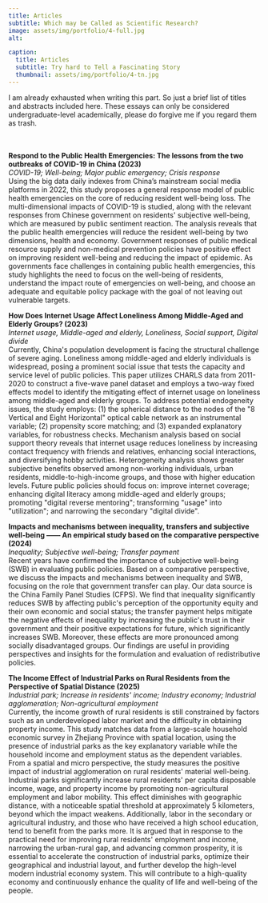 ```yaml
---
title: Articles
subtitle: Which may be Called as Scientific Research?
image: assets/img/portfolio/4-full.jpg
alt: 

caption:
  title: Articles
  subtitle: Try hard to Tell a Fascinating Story 
  thumbnail: assets/img/portfolio/4-tn.jpg
---
```

I am already exhausted when writing this part. So just a brief list of titles and abstracts included here. These essays can only be considered undergraduate-level academically, please do forgive me if you regard them as trash.  
  
  <br><br>
**Respond to the Public Health Emergencies: The lessons from the two outbreaks of COVID-19 in China  (2023)**  
*COVID-19; Well-being; Major public emergency; Crisis response*  
Using the big data daily indexes from China’s mainstream social media platforms in 2022, this study proposes a general response model of public health emergencies on the core of reducing resident well-being loss. The multi-dimensional impacts of COVID-19 is studied, along with the relevant responses from Chinese government on residents' subjective well-being, which are measured by public sentiment reaction. The analysis reveals that the public health emergencies will reduce the resident well-being by two dimensions, health and economy. Government responses of public medical resource supply and non-medical prevention policies have positive effect on improving resident well-being and reducing the impact of epidemic. As governments face challenges in containing public health emergencies, this study highlights the need to focus on the well-being of residents, understand the impact route of emergencies on well-being, and choose an adequate and equitable policy package with the goal of not leaving out vulnerable targets.   
  
  
**How Does Internet Usage Affect Loneliness Among Middle-Aged and Elderly Groups? (2023)**  
*Internet usage, Middle-aged and elderly, Loneliness, Social support, Digital divide*  
Currently, China's population development is facing the structural challenge of severe aging. Loneliness among middle-aged and elderly individuals is widespread, posing a prominent social issue that tests the capacity and service level of public policies. This paper utilizes CHARLS data from 2011-2020 to construct a five-wave panel dataset and employs a two-way fixed effects model to identify the mitigating effect of internet usage on loneliness among middle-aged and elderly groups. To address potential endogeneity issues, the study employs: (1) the spherical distance to the nodes of the "8 Vertical and Eight Horizontal" optical cable network as an instrumental variable; (2) propensity score matching; and (3) expanded explanatory variables, for robustness checks. Mechanism analysis based on social support theory reveals that internet usage reduces loneliness by increasing contact frequency with friends and relatives, enhancing social interactions, and diversifying hobby activities. Heterogeneity analysis shows greater subjective benefits observed among non-working individuals, urban residents, middle-to-high-income groups, and those with higher education levels. Future public policies should focus on: improve internet coverage; enhancing digital literacy among middle-aged and elderly groups; promoting "digital reverse mentoring"; transforming "usage" into "utilization"; and narrowing the secondary "digital divide".
  
  
**Impacts and mechanisms between inequality, transfers and subjective well-being —— An empirical study based on the comparative perspective (2024)**  
*Inequality; Subjective well-being; Transfer payment*  
Recent years have confirmed the importance of subjective well-being (SWB) in evaluating public policies. Based on a comparative perspective, we discuss the impacts and mechanisms between inequality and SWB, focusing on the role that government transfer can play. Our data source is the China Family Panel Studies (CFPS). We find that inequality significantly reduces SWB by affecting public's perception of the opportunity equity and their own economic and social status; the transfer payment helps mitigate the negative effects of inequality by increasing the public's trust in their government and their positive expectations for future, which significantly increases SWB. Moreover, these effects are more pronounced among socially
disadvantaged groups. Our findings are useful in providing perspectives and insights for the formulation and evaluation of redistributive policies.  
  
  
**The Income Effect of Industrial Parks on Rural Residents from the Perspective of Spatial Distance (2025)**  
*Industrial park; Increase in residents' income; Industry economy; Industrial agglomeration; Non-agricultural employment*   
Currently, the income growth of rural residents is still constrained by factors such as an underdeveloped labor market and the difficulty in obtaining property income. This study matches data from a large-scale household economic survey in Zhejiang Province with spatial location, using the presence of industrial parks as the key explanatory variable while the household income and employment status as the dependent variables. From a spatial and micro perspective, the study measures the positive impact of industrial agglomeration on rural residents' material well-being. Industrial parks significantly increase rural residents' per capita disposable income, wage, and property income by promoting non-agricultural employment and labor mobility. This effect diminishes with geographic distance, with a noticeable spatial threshold at approximately 5 kilometers, beyond which the impact weakens. Additionally, labor in the secondary or agricultural industry, and those who have received a high school education, tend to benefit from the parks more. It is argued that in response to the practical need for improving rural residents' employment and income, narrowing the urban-rural gap, and advancing common prosperity, it is essential to accelerate the construction of industrial parks, optimize their geographical and industrial layout, and further develop the high-level modern industrial economy system. This will contribute to a high-quality economy and continuously enhance the quality of life and well-being of the people.

<br><br>

